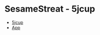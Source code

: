 # SesameStreat - 5jcup

* [5jcup](https://5jcup.org/awards/sesame)
* [App](http://wkmkymt.github.io/pages/app/sesame-streat)
